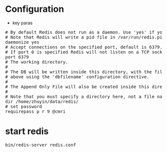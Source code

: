 # Configuration
* key paras

<pre>
# By default Redis does not run as a daemon. Use 'yes' if you need it.
# Note that Redis will write a pid file in /var/run/redis.pid when daemonized.
daemonize yes
# Accept connections on the specified port, default is 6379.
# If port 0 is specified Redis will not listen on a TCP socket.
port 6379
# The working directory.
#
# The DB will be written inside this directory, with the filename specified
# above using the 'dbfilename' configuration directive.
#
# The Append Only File will also be created inside this directory.
#
# Note that you must specify a directory here, not a file name.
dir /home/zhuyin/data/redis/
# set password
requirepass p_r_9_@cmri
</pre>

# start redis
<pre>
bin/redis-server redis.conf
</pre>
